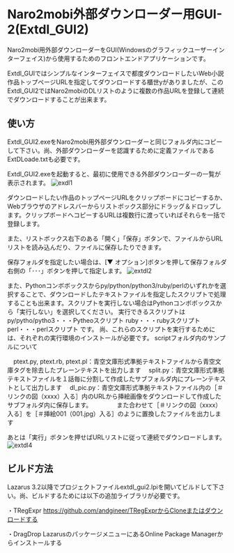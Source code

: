 # Naro2mobi外部ダウンローダー用GUI-2(Extdl_GUI2)
Naro2mobi用外部ダウンローダーをGUI(Windowsのグラフィックユーザーインターフェイス)から使用するためのフロントエンドアプリケーションです。

Extdl_GUIではシンプルなインターフェイスで都度ダウンロードしたいWeb小説作品トップページURLを指定してダウンロードする櫃世yがありましたが、このExtdl_GUI2ではNaro2mobiのDLリストのように複数の作品URLを登録して連続でダウンロードすることが出来ます。


## 使い方
Extdl_GUI2.exeをNaro2mobi用外部ダウンローダーと同じフォルダ内にコピーして下さい。尚、外部ダウンローダーを認識するために定義ファイルであるExtDLoade.txtも必要です。

Extdl_GUI2.exeを起動すると、最初に使用できる外部ダウンローダーの一覧が表示されます。
![exdl1](https://github.com/user-attachments/assets/64ea17c2-4daf-4f61-903f-4133756d0cd7)

ダウンロードしたい作品のトップページURLをクリップボードにコピーするか、Webブラウザのアドレスバーからリストボックス部分にドラッグ＆ドロップします。クリップボードへコピーするURLは複数行に渡っていればそれらを一括で登録します。

また、リストボックス右下のある「開く」「保存」ボタンで、ファイルからURLリストを読み込んだり、ファイルに保存したりできます。

保存フォルダを指定したい場合は、[▼ オプション]ボタンを押して保存フォルダ右側の「･･･」ボタンを押して指定します。
![extdl2](https://github.com/user-attachments/assets/91f5766f-121e-4497-8328-9ae49f6a9f2d)

また、Pythonコンボボックスからpy/python/python3/ruby/perlのいずれかを選択することで、ダウンロードしたテキストファイルを指定したスクリプトで処理することも出来ます。スクリプトを実行しない場合はPythonコンボボックスから「実行しない」を選択してください。
実行できるスクリプトは
py/pytho/pytho3・・・Pytheoスクリプト
ruby・・・rubyスクリプト
perl・・・perlスクリプト
です。
尚、これらのスクリプトを実行するためには、それぞれの実行環境のインストールが必要です。
scriptフォルダ内のサンプルについて

　ptext.py, ptext.rb, ptext.pl：青空文庫形式準拠テキストファイルから青空文庫タグを除去したプレーンテキストを出力します
　split.py：青空文庫形式準拠テキストファイルを１話毎に分割して作成したサブフォルダ内にプレーンテキストとして出力します
　dl_pic.py：青空文庫形式準拠テキストファイル内の［＃リンクの図（xxxx）入る］内のURLから挿絵画像をダウンロードして作成したサブフォルダ内に保存します。　
 　      　　また合わせて［＃リンクの図（xxxx）入る］を［＃挿絵001（001.jpg）入る］のように置換したファイルを出力します

あとは「実行」ボタンを押せばURLリストに従って連続でダウンロードします。
![extdl4](https://github.com/user-attachments/assets/d86d0031-f822-4c05-9e37-d9da34450c4b)



## ビルド方法
Lazarus 3.2以降でプロジェクトファイルextdl_gui2.lpiを開いてビルドして下さい。尚、ビルドするためには以下の追加ライブラリが必要です。

・TRegExpr  https://github.com/andgineer/TRegExprからCloneまたはダウンロードする

・DragDrop  LazarusのパッケージメニューにあるOnline Package Managerからインストールする


